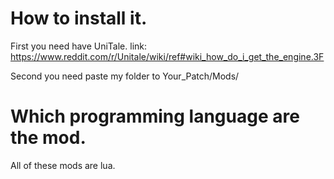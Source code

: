 # How to install it.

First you need have UniTale. link: https://www.reddit.com/r/Unitale/wiki/ref#wiki_how_do_i_get_the_engine.3F

Second you need paste my folder to Your_Patch/Mods/

# Which programming language are the mod.

All of these mods are lua.

